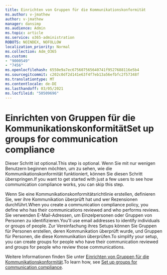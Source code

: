 ```yaml
---
title: Einrichten von Gruppen für die Kommunikationskonformität
ms.author: v-jmathew
author: v-jmathew
manager: dansimp
ms.audience: Admin
ms.topic: article
ms.service: o365-administration
ROBOTS: NOINDEX, NOFOLLOW
localization_priority: Normal
ms.collection: Adm_O365
ms.custom:
- "9000549"
- "7456"
ms.openlocfilehash: 6550e9a7ec675607565640741f9527688116e5b4
ms.sourcegitcommit: c202c0df2d141e63f4f7eb13a56efbfc2f57348f
ms.translationtype: MT
ms.contentlocale: de-DE
ms.lasthandoff: 03/05/2021
ms.locfileid: "50509696"
---
```

# <a name="set-up-groups-for-communication-compliance"></a><span data-ttu-id="a81a1-102">Einrichten von Gruppen für die Kommunikationskonformität</span><span class="sxs-lookup"><span data-stu-id="a81a1-102">Set up groups for communication compliance</span></span>

<span data-ttu-id="a81a1-103">Dieser Schritt ist optional.</span><span class="sxs-lookup"><span data-stu-id="a81a1-103">This step is optional.</span></span> <span data-ttu-id="a81a1-104">Wenn Sie mit nur wenigen Benutzern beginnen möchten, um zu sehen, wie die Kommunikationskonformität funktioniert, können Sie diesen Schritt überspringen.</span><span class="sxs-lookup"><span data-stu-id="a81a1-104">If you want to get started with just a few users to see how communication compliance works, you can skip this step.</span></span>  
  
<span data-ttu-id="a81a1-105">Wenn Sie eine Kommunikationskonformitätsrichtlinie erstellen, definieren Sie, wer ihre Kommunikation überprüft hat und wer Rezensionen durchführt.</span><span class="sxs-lookup"><span data-stu-id="a81a1-105">When you create a communication compliance policy, you define who has their communications reviewed and who performs reviews.</span></span> <span data-ttu-id="a81a1-106">Sie verwenden E-Mail-Adressen, um Einzelpersonen oder Gruppen von Personen zu identifizieren.</span><span class="sxs-lookup"><span data-stu-id="a81a1-106">You'll use email addresses to identify individuals or groups of people.</span></span> <span data-ttu-id="a81a1-107">Zur Vereinfachung ihres Setups können Sie Gruppen für Personen erstellen, deren Kommunikation überprüft wurde, und Gruppen für Personen, die diese Kommunikation überprüfen.</span><span class="sxs-lookup"><span data-stu-id="a81a1-107">To simplify your setup, you can create groups for people who have their communication reviewed and groups for people who review those communications.</span></span>  
  
<span data-ttu-id="a81a1-108">Weitere Informationen finden Sie unter [Einrichten von Gruppen für die Kommunikationskonformität](https://go.microsoft.com/fwlink/?linkid=2129594).</span><span class="sxs-lookup"><span data-stu-id="a81a1-108">To learn how, see [Set up groups for communication compliance](https://go.microsoft.com/fwlink/?linkid=2129594).</span></span>
